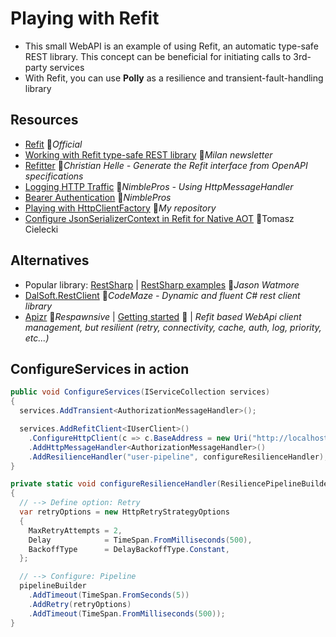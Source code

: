 # Playing with Refit

- This small WebAPI is an example of using Refit, an automatic type-safe REST library. This concept can be beneficial for initiating calls to 3rd-party services
- With Refit, you can use **Polly** as a resilience and transient-fault-handling library

## Resources

- [Refit](https://reactiveui.github.io/refit) 👤*Official*
- [Working with Refit type-safe REST library](https://www.milanjovanovic.tech/blog/refit-in-dotnet-building-robust-api-clients-in-csharp) 📓*Milan newsletter*
- [Refitter](https://github.com/christianhelle/refitter) 👤*Christian Helle - Generate the Refit interface from OpenAPI specifications*
- [Logging HTTP Traffic](https://blog.nimblepros.com/blogs/refit-http-request-response-logging) 📓*NimblePros - Using HttpMessageHandler*
- [Bearer Authentication](https://blog.nimblepros.com/blogs/refit-bearer-auth) 📓*NimblePros*
- [Playing with HttpClientFactory](https://github.com/19balazs86/PlayingWithHttpClientFactory) 👤*My repository*
- [Configure JsonSerializerContext in Refit for Native AOT](https://blog.ostebaronen.dk/2025/01/jsonserializercontext.html) 📓Tomasz Cielecki

## Alternatives

- Popular library: [RestSharp](https://restsharp.dev) | [RestSharp examples](https://jasonwatmore.com/c-restsharp-http-post-request-examples-in-net) 📓*Jason Watmore*
- [DalSoft.RestClient](https://code-maze.com/dalsoft-restclient-consume-any-rest-api) 📓*CodeMaze - Dynamic and fluent C# rest client library*
- [Apizr](https://github.com/Respawnsive/Apizr) 👤*Respawnsive* | [Getting started](https://www.respawnsive.com/starcellar-e01-getting-started-with-apizr) 📓 | *Refit based WebApi client management, but resilient (retry, connectivity, cache, auth, log, priority, etc...)*

## ConfigureServices in action

```csharp
public void ConfigureServices(IServiceCollection services)
{
  services.AddTransient<AuthorizationMessageHandler>();

  services.AddRefitClient<IUserClient>()
    .ConfigureHttpClient(c => c.BaseAddress = new Uri("http://localhost:5000"))
    .AddHttpMessageHandler<AuthorizationMessageHandler>()
    .AddResilienceHandler("user-pipeline", configureResilienceHandler);
}

private static void configureResilienceHandler(ResiliencePipelineBuilder<HttpResponseMessage> pipelineBuilder)
{
  // --> Define option: Retry
  var retryOptions = new HttpRetryStrategyOptions
  {
    MaxRetryAttempts = 2,
    Delay            = TimeSpan.FromMilliseconds(500),
    BackoffType      = DelayBackoffType.Constant,
  };

  // --> Configure: Pipeline
  pipelineBuilder
    .AddTimeout(TimeSpan.FromSeconds(5))
    .AddRetry(retryOptions)
    .AddTimeout(TimeSpan.FromMilliseconds(500));
}
```
